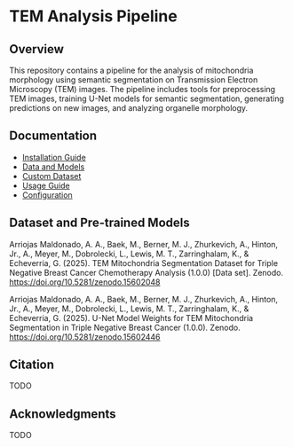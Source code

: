 # TEM Analysis Pipeline

## Overview

This repository contains a pipeline for the analysis of mitochondria morphology using semantic segmentation on Transmission Electron Microscopy (TEM) images. The pipeline includes tools for preprocessing TEM images, training U-Net models for semantic segmentation, generating predictions on new images, and analyzing organelle morphology.

## Documentation

- [Installation Guide](docs/installation.md)
- [Data and Models](docs/models_and_data.md)
- [Custom Dataset](docs/custom_dataset.md)
- [Usage Guide](docs/usage.md)
- [Configuration](docs/configuration.md)

## Dataset and Pre-trained Models

Arriojas Maldonado, A. A., Baek, M., Berner, M. J., Zhurkevich, A., Hinton, Jr., A., Meyer, M., Dobrolecki, L., Lewis, M. T., Zarringhalam, K., & Echeverria, G. (2025). TEM Mitochondria Segmentation Dataset for Triple Negative Breast Cancer Chemotherapy Analysis (1.0.0) [Data set]. Zenodo. https://doi.org/10.5281/zenodo.15602048

Arriojas Maldonado, A. A., Baek, M., Berner, M. J., Zhurkevich, A., Hinton, Jr., A., Meyer, M., Dobrolecki, L., Lewis, M. T., Zarringhalam, K., & Echeverria, G. (2025). U-Net Model Weights for TEM Mitochondria Segmentation in Triple Negative Breast Cancer (1.0.0). Zenodo. https://doi.org/10.5281/zenodo.15602446

## Citation

TODO

## Acknowledgments

TODO
